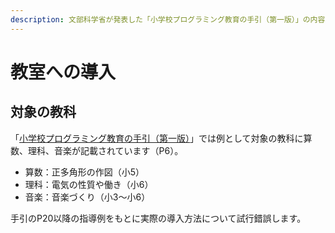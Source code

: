 ```yaml
---
description: 文部科学省が発表した「小学校プログラミング教育の手引（第一版）」の内容から教室への導入を試行錯誤し、まとめています。
---
```


# 教室への導入

## 対象の教科

「[小学校プログラミング教育の手引（第一版）](http://www.mext.go.jp/a_menu/shotou/zyouhou/detail/1403162.htm)」では例として対象の教科に算数、理科、音楽が記載されています（P6）。

* 算数：正多角形の作図（小5）
* 理科：電気の性質や働き（小6）
* 音楽：音楽づくり（小3〜小6）

手引のP20以降の指導例をもとに実際の導入方法について試行錯誤します。

